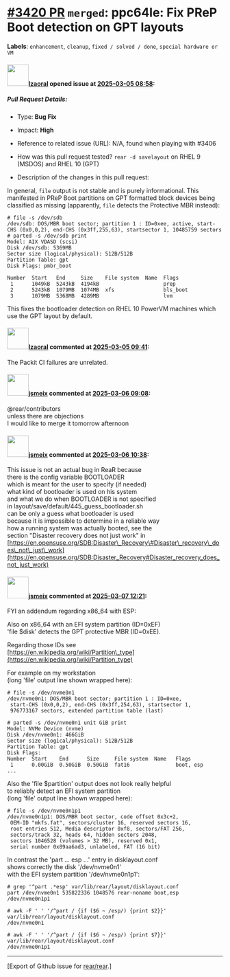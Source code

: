[\#3420 PR](https://github.com/rear/rear/pull/3420) `merged`: ppc64le: Fix PReP Boot detection on GPT layouts
=============================================================================================================

**Labels**: `enhancement`, `cleanup`, `fixed / solved / done`,
`special hardware or VM`

#### <img src="https://avatars.githubusercontent.com/u/48823770?v=4" width="50">[lzaoral](https://github.com/lzaoral) opened issue at [2025-03-05 08:58](https://github.com/rear/rear/pull/3420):

##### Pull Request Details:

-   Type: **Bug Fix**

-   Impact: **High**

-   Reference to related issue (URL): N/A, found when playing with
    \#3406

-   How was this pull request tested? `rear -d savelayout` on RHEL 9
    (MSDOS) and RHEL 10 (GPT)

-   Description of the changes in this pull request:

In general, `file` output is not stable and is purely informational.
This manifested in PReP Boot partitions on GPT formatted block devices
being classified as missing (apparently, `file` detects the Protective
MBR instead):

    # file -s /dev/sdb
    /dev/sdb: DOS/MBR boot sector; partition 1 : ID=0xee, active, start-CHS (0x0,0,2), end-CHS (0x3ff,255,63), startsector 1, 10485759 sectors
    # parted -s /dev/sdb print
    Model: AIX VDASD (scsi)
    Disk /dev/sdb: 5369MB
    Sector size (logical/physical): 512B/512B
    Partition Table: gpt
    Disk Flags: pmbr_boot

    Number  Start   End     Size    File system  Name  Flags
     1      1049kB  5243kB  4194kB                     prep
     2      5243kB  1079MB  1074MB  xfs                bls_boot
     3      1079MB  5368MB  4289MB                     lvm

This fixes the bootloader detection on RHEL 10 PowerVM machines which
use the GPT layout by default.

#### <img src="https://avatars.githubusercontent.com/u/48823770?v=4" width="50">[lzaoral](https://github.com/lzaoral) commented at [2025-03-05 09:41](https://github.com/rear/rear/pull/3420#issuecomment-2700381073):

The Packit CI failures are unrelated.

#### <img src="https://avatars.githubusercontent.com/u/1788608?u=925fc54e2ce01551392622446ece427f51e2f0ce&v=4" width="50">[jsmeix](https://github.com/jsmeix) commented at [2025-03-06 09:08](https://github.com/rear/rear/pull/3420#issuecomment-2703236576):

@rear/contributors  
unless there are objections  
I would like to merge it tomorrow afternoon

#### <img src="https://avatars.githubusercontent.com/u/1788608?u=925fc54e2ce01551392622446ece427f51e2f0ce&v=4" width="50">[jsmeix](https://github.com/jsmeix) commented at [2025-03-06 10:38](https://github.com/rear/rear/pull/3420#issuecomment-2703461387):

This issue is not an actual bug in ReaR because  
there is the config variable BOOTLOADER  
which is meant for the user to specify (if needed)  
what kind of bootloader is used on his system  
and what we do when BOOTLOADER is not specified  
in layout/save/default/445\_guess\_bootloader.sh  
can be only a guess what bootloader is used  
because it is impossible to determine in a reliable way  
how a running system was actually booted, see the  
section "Disaster recovery does not just work" in  
[https://en.opensuse.org/SDB:Disaster\_Recovery\#Disaster\_recovery\_does\_not\_just\_work](https://en.opensuse.org/SDB:Disaster_Recovery#Disaster_recovery_does_not_just_work)

#### <img src="https://avatars.githubusercontent.com/u/1788608?u=925fc54e2ce01551392622446ece427f51e2f0ce&v=4" width="50">[jsmeix](https://github.com/jsmeix) commented at [2025-03-07 12:21](https://github.com/rear/rear/pull/3420#issuecomment-2706315795):

FYI an addendum regarding x86\_64 with ESP:

Also on x86\_64 with an EFI system partition (ID=0xEF)  
'file $disk' detects the GPT protective MBR (ID=0xEE).

Regarding those IDs see  
[https://en.wikipedia.org/wiki/Partition\_type](https://en.wikipedia.org/wiki/Partition_type)

For example on my workstation  
(long 'file' output line shown wrapped here):

    # file -s /dev/nvme0n1
    /dev/nvme0n1: DOS/MBR boot sector; partition 1 : ID=0xee,
     start-CHS (0x0,0,2), end-CHS (0x3ff,254,63), startsector 1,
     976773167 sectors, extended partition table (last)

    # parted -s /dev/nvme0n1 unit GiB print
    Model: NVMe Device (nvme)
    Disk /dev/nvme0n1: 466GiB
    Sector size (logical/physical): 512B/512B
    Partition Table: gpt
    Disk Flags: 
    Number  Start    End      Size     File system  Name   Flags
     1      0.00GiB  0.50GiB  0.50GiB  fat16               boot, esp
    ...

Also the 'file $partition' output does not look really helpful  
to reliably detect an EFI system partition  
(long 'file' output line shown wrapped here):

    # file -s /dev/nvme0n1p1
    /dev/nvme0n1p1: DOS/MBR boot sector, code offset 0x3c+2,
     OEM-ID "mkfs.fat", sectors/cluster 16, reserved sectors 16,
     root entries 512, Media descriptor 0xf8, sectors/FAT 256,
     sectors/track 32, heads 64, hidden sectors 2048,
     sectors 1046528 (volumes > 32 MB), reserved 0x1,
     serial number 0x89aa6ad3, unlabeled, FAT (16 bit)

In contrast the 'part ... esp ...' entry in disklayout.conf  
shows correctly the disk '/dev/nvme0n1'  
with the EFI system partition '/dev/nvme0n1p1':

    # grep '^part .*esp' var/lib/rear/layout/disklayout.conf 
    part /dev/nvme0n1 535822336 1048576 rear-noname boot,esp /dev/nvme0n1p1

    # awk -F ' ' '/^part / {if ($6 ~ /esp/) {print $2}}' var/lib/rear/layout/disklayout.conf
    /dev/nvme0n1

    # awk -F ' ' '/^part / {if ($6 ~ /esp/) {print $7}}' var/lib/rear/layout/disklayout.conf
    /dev/nvme0n1p1

------------------------------------------------------------------------

\[Export of Github issue for
[rear/rear](https://github.com/rear/rear).\]
